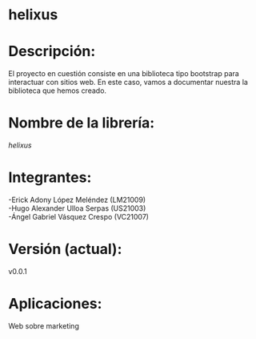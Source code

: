 # helixus

# Descripción: 
 El proyecto en cuestión consiste en una biblioteca tipo bootstrap para interactuar con sitios web. En este caso, vamos a documentar nuestra la biblioteca que hemos creado.

# Nombre de la librería: 
*helixus*

# Integrantes:
  -Erick Adony López Meléndez (LM21009) <br>
  -Hugo Alexander Ulloa Serpas (US21003) <br>
  -Ángel Gabriel Vásquez Crespo (VC21007) <br>

# Versión (actual): 
v0.0.1

# Aplicaciones: 
Web sobre marketing
